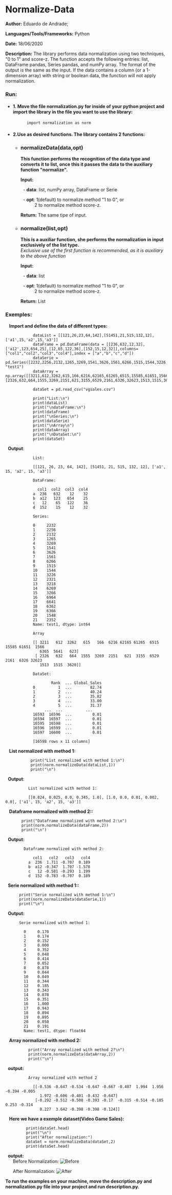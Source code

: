 # Normalize-Data

**Author:** Eduardo de Andrade;

**Languages/Tools/Frameworks:** Python
 
**Date:** 18/06/2020

**Description:**
The library performs data normalization using two techniques, "0 to 1" and score-z. The function accepts the following entries: list, DataFrame pandas, Series pandas, and numPy array. The format of the output is the same as the input. If the data contains a column (or a 1-dimension array) with string or boolean data, the function will not apply normalization.


### **Run:**
  - #### 1. Move the file normalization.py for inside of your python project and import the library in the file you want to use the library:<br>
              
              import normalization as norm

              
  - #### 2.Use as desired functions. The library contains 2 functions:
    -  ###  **normalizeData(data,opt)**
          **This function performs the recognition of the data type and converts it to list,
     once this it passes the data to the auxiliary function "normalize".**
            
          **Input:** <p>&nbsp; - **data**: list, numPy array, DataFrame or Serie</p>
                     <p>&nbsp; - **opt**: 1(default) to normalize method "1 to 0", or <br>
                    &nbsp;&nbsp;  &nbsp;&nbsp; &nbsp;&nbsp; &nbsp;&nbsp;2 to normalize method score-z.</p>
         **Return:** The same tipe of input.

        
    - ### **normalize(list,opt)**
         **This is a auxiliar function, she performs the normalization in input exclusively of the list type.<br>**
           *Exclusive use of the first function is recommended, as it is auxiliary to the above function*
        
        **Input:**
             <p> &nbsp; - **data**: list</p>
             <p> &nbsp; - **opt**: 1(default) to normalize method "1 to 0", or <br>
              &nbsp;&nbsp;  &nbsp;&nbsp; &nbsp;&nbsp; &nbsp;&nbsp;2 to normalize method score-z.</p>
    
        **Return:** List

         
    
### **Exemples:**
        
  &nbsp;&nbsp; **Import and define the data of different types:**
               
                dataList = [[121,26,23,64,142],[51451,21,515,132,12],['a1',15,'a2',15,'a3']]
                dataFrame = pd.DataFrame(data = [[236,632,12,32],['a12',123,654,25],[12,65,122,36],[152,15,12,32]],columns= ["col1","col2","col3","col4"],index = ["a","b","c","d"])
                dataSerie = pd.Series([2232,2256,2132,1265,3269,1541,3626,1561,6266,1515,1544,3226,2321,3218,6269,3266,6964,6641,6362,6366,1548,2352],name= "test1")
                dataArray = np.array([[3211,612,3262,615,166,6216,62165,61265,6515,15585,61651,1566,6365,5641,623],[2326,632,664,1555,3269,2151,621,3155,6529,2161,6326,32623,1513,1515,3620]])

                dataSet = pd.read_csv("vgsales.csv")

                print("List:\n")
                print(dataList)
                print("\ndataFrame:\n")
                print(dataFrame)
                print("\nSeries:\n")
                print(dataSerie)
                print("\nArray\n")
                print(dataArray)
                print("\nDataSet:\n")
                print(dataSet)

 &nbsp;&nbsp;**Output**:  
                
                
                List:

                [[121, 26, 23, 64, 142], [51451, 21, 515, 132, 12], ['a1', 15, 'a2', 15, 'a3']]

                DataFrame:

                  col1  col2  col3  col4
                a  236   632    12    32
                b  a12   123   654    25
                c   12    65   122    36
                d  152    15    12    32

                Series:

                0     2232
                1     2256
                2     2132
                3     1265
                4     3269
                5     1541
                6     3626
                7     1561
                8     6266
                9     1515
                10    1544
                11    3226
                12    2321
                13    3218
                14    6269
                15    3266
                16    6964
                17    6641
                18    6362
                19    6366
                20    1548
                21    2352
                Name: test1, dtype: int64

                Array

                [[ 3211   612  3262   615   166  6216 62165 61265  6515 15585 61651  1566
                   6365  5641   623]
                 [ 2326   632   664  1555  3269  2151   621  3155  6529  2161  6326 32623
                   1513  1515  3620]]

                DataSet:

                        Rank  ... Global_Sales
                0          1  ...        82.74
                1          2  ...        40.24
                2          3  ...        35.82
                3          4  ...        33.00
                4          5  ...        31.37
                     ...  ...          ...
                16593  16596  ...         0.01
                16594  16597  ...         0.01
                16595  16598  ...         0.01
                16596  16599  ...         0.01
                16597  16600  ...         0.01

                [16598 rows x 11 columns]
                
 &nbsp;&nbsp;  **List normalized with method 1:**
                  
               print("List normalized with method 1:\n")    
               print(norm.normalizeData(dataList,1))
               print("\n")
      
&nbsp;&nbsp;**Output**:

              List normalized with method 1:

              [[0.824, 0.025, 0.0, 0.345, 1.0], [1.0, 0.0, 0.01, 0.002, 0.0], ['a1', 15, 'a2', 15, 'a3']]
  
&nbsp;&nbsp;  **Dataframe normalized with method 2::**
  
           print("Dataframe normalized with method 2:\n")    
           print(norm.normalizeData(dataFrame,2))
           print("\n")
    
   &nbsp;&nbsp;**Output:**
            
            Dataframe normalized with method 2:

                col1   col2   col3   col4
              a  236  1.711 -0.707  0.189
              b  a12 -0.347  1.707 -1.578
              c   12 -0.581 -0.293  1.199
              d  152 -0.783 -0.707  0.189

   
   &nbsp;&nbsp;**Serie normalized with method 1::**
   
          print("Serie normalized with method 1:\n")    
          print(norm.normalizeData(dataSerie,1))
          print("\n")
      
  &nbsp;&nbsp;**Output:**


          Serie normalized with method 1:

            0     0.170
            1     0.174
            2     0.152
            3     0.000
            4     0.352
            5     0.048
            6     0.414
            7     0.052
            8     0.878
            9     0.044
            10    0.049
            11    0.344
            12    0.185
            13    0.343
            14    0.878
            15    0.351
            16    1.000
            17    0.943
            18    0.894
            19    0.895
            20    0.050
            21    0.191
            Name: test1, dtype: float64

  &nbsp;&nbsp; **Array normalized with method 2:**
            
              print("Array normalized with method 2?\n")    
              print(norm.normalizeData(dataArray,2))
              print("\n")
              
   &nbsp;&nbsp;**output:**
                
              Array normalized with method 2

                [[-0.536 -0.647 -0.534 -0.647 -0.667 -0.407  1.994  1.956 -0.394 -0.005
                   1.972 -0.606 -0.401 -0.432 -0.647]
                 [-0.292 -0.512 -0.508 -0.393 -0.17  -0.315 -0.514 -0.185  0.253 -0.314
                   0.227  3.642 -0.398 -0.398 -0.124]]
                         
  &nbsp;&nbsp; **Here we have a exemple dataset(Video Game Sales):**
            
             print(dataSet.head)
             print("\n")
             print("After normalization:")
             dataSet = norm.normalizeData(dataSet,2)
             print(dataSet.head)
   
   &nbsp;&nbsp;**output:**   
   &nbsp;&nbsp; &nbsp;&nbsp; Before Normalization:
     ![Before](/images/dataset.png)
      

   &nbsp;&nbsp; &nbsp;&nbsp; After Normalization:
      ![After](/images/After.png)
              

**To run the examples on your machine, move the description.py and normalization.py file into your project and run description.py.**
